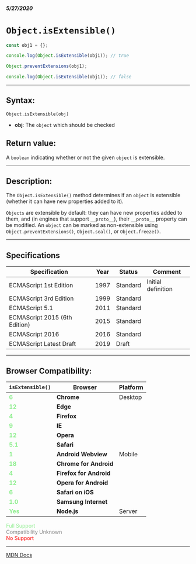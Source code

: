 ##### 5/27/2020
# `Object.isExtensible()`

```js
const obj1 = {};

console.log(Object.isExtensible(obj1)); // true

Object.preventExtensions(obj1);

console.log(Object.isExtensible(obj1)); // false
```

---

## Syntax:
`Object.isExtensible(obj)`

* **obj**: The `object` which should be checked

## Return value:
A `boolean` indicating whether or not the given `object` is extensible.

---

## Description:
The `Object.isExtensible()` method determines if an `object` is extensible (whether it can have new properties added to it).

`Objects` are extensible by default: they can have new properties added to them, and (in engines that support `__proto__`), their `__proto__` property can be modified.  An `object` can be marked as non-extensible using `Object.preventExtensions()`, `Object.seal()`, or `Object.freeze()`.

---

## Specifications
| Specification | Year | Status | Comment |
|---|---|---|---|
| ECMAScript 1st Edition | 1997 | Standard | Initial definition |
| ECMAScript 3rd Edition | 1999 | Standard |  |
| ECMAScript 5.1 | 2011 | Standard |  |
| ECMAScript 2015 (6th Edition) | 2015 | Standard |  |
| ECMAScript 2016 | 2016 | Standard |  |
| ECMAScript Latest Draft | 2019 | Draft |  |

---

## Browser Compatibility:
| `isExtensible()` | Browser | Platform |
|---|---|---|
| <span style="color: lightgreen">**6**</span> | **Chrome** | Desktop | 
| <span style="color: lightgreen">**12**</span> | **Edge** || 
| <span style="color: lightgreen">**4**</span> | **Firefox** || 
| <span style="color: lightgreen">**9**</span> | **IE** || 
| <span style="color: lightgreen">**12**</span> | **Opera** || 
| <span style="color: lightgreen">**5.1**</span> | **Safari** || 
| <span style="color: lightgreen">**1**</span> | **Android Webview** | Mobile | 
| <span style="color: lightgreen">**18**</span> | **Chrome for Android** || 
| <span style="color: lightgreen">**4**</span> | **Firefox for Android** || 
| <span style="color: lightgreen">**12**</span> | **Opera for Android** || 
| <span style="color: lightgreen">**6**</span> | **Safari on iOS** || 
| <span style="color: lightgreen">**1.0**</span> | **Samsung Internet** || 
| <span style="color: lightgreen">**Yes**</span> | **Node.js** | Server | 

<span style="color: lightgreen">Full Support</span>  
<span style="color: grey">Compatibility Unknown</span>  
<span style="color: red">No Support</span>

---

[MDN Docs](https://developer.mozilla.org/en-US/docs/Web/JavaScript/Reference/Global_Objects/Object/isExtensible)
